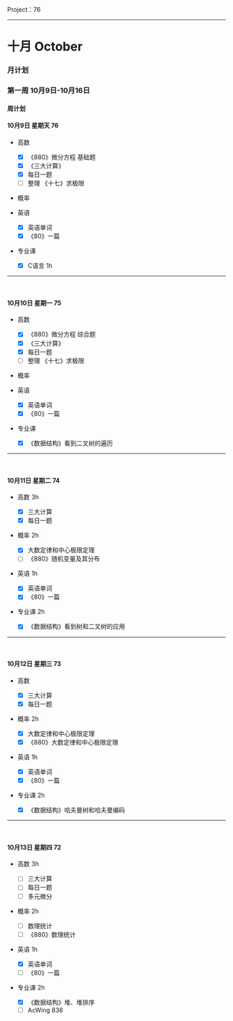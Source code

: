 

Project：76

<hr>

# 十月 October

### 月计划

### 第一周 10月9日-10月16日

#### 周计划

####  10月9日 星期天 76

- 高数

    - [x] 《880》微分方程 基础题
    - [x] 《三大计算》
    - [x] 每日一题
    - [ ] 整理 《十七》求极限

- 概率

- 英语

    - [x] 英语单词
    - [x] 《80》一篇

- 专业课

    - [x] C语言 1h

<hr>


<br>

####  10月10日 星期一 75

- 高数

    - [x] 《880》微分方程 综合题
    - [x] 《三大计算》
    - [x] 每日一题
    - [ ] 整理 《十七》求极限

- 概率

- 英语

    - [x] 英语单词
    - [x] 《80》一篇

- 专业课

    - [x] 《数据结构》看到二叉树的遍历

<hr>



<br>

#### 10月11日 星期二 74

- 高数 3h

  - [x]  三大计算
  - [x]  每日一题
- 概率 2h

    - [x]   大数定律和中心极限定理
    - [ ] 《880》随机变量及其分布
- 英语 1h

    - [x] 英语单词
    - [x] 《80》一篇
- 专业课 2h

    - [x] 《数据结构》看到树和二叉树的应用

<hr>




<br>

#### 10月12日 星期三 73

- 高数 

    - [x] 三大计算
    - [x] 每日一题
    
- 概率 2h

    - [x] 大数定律和中心极限定理
    - [x] 《880》大数定律和中心极限定理

- 英语 1h

    - [x] 英语单词
    - [x] 《80》一篇

- 专业课 2h

    - [x] 《数据结构》哈夫曼树和哈夫曼编码

    

<hr>





<br>

#### 10月13日 星期四 72

- 高数 3h

    - [ ] 三大计算
    - [ ] 每日一题
    - [ ] 多元微分

- 概率 2h

    - [ ] 数理统计
    - [ ] 《880》数理统计

- 英语 1h

    - [x] 英语单词
    - [ ] 《80》一篇

- 专业课 2h

    - [x] 《数据结构》堆、堆排序
    - [ ] AcWing 838
